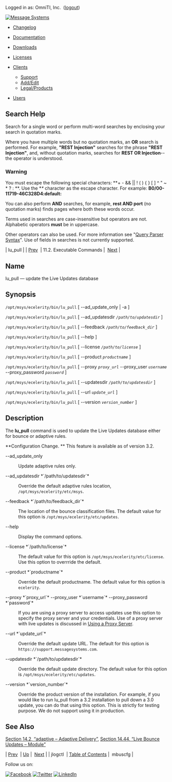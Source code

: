 Logged in as: OmniTI, Inc.  ([logout](https://support.messagesystems.com/logout.php))

[![Message Systems](https://support.messagesystems.com/images/ms-white205.png)](https://support.messagesystems.com/start.php) 

*   [Changelog](https://support.messagesystems.com/start.php?show=changelog)
*   [Documentation](https://support.messagesystems.com/docs/)
*   [Downloads](https://support.messagesystems.com/start.php)

*   [Licenses](https://support.messagesystems.com/license_summary.php)
*   <a href="">Clients</a>
    *   [Support](https://support.messagesystems.com/cs.php)
    *   [Add/Edit](https://support.messagesystems.com/edit_client.php)
    *   [Legal/Products](https://support.messagesystems.com/edit_products.php)
*   [Users](https://support.messagesystems.com/edit_customer.php)

## Search Help

Search for a single word or perform multi-word searches by enclosing your search in quotation marks.

Where you have multiple words but no quotation marks, an **OR** search is performed. For example, **"REST Injection"** searches for the phrase **"REST Injection"**, and, without quotation marks, searches for **REST OR Injection**--the operator is understood.

### Warning

You must escape the following special characters: **+ - && || ! ( ) { } [ ] ^ " ~ * ? : \**. Use the **\** character as the escape character. For example: **B0/00-11719-46C328D4\:default\:**

You can also perform **AND** searches, for example, **rest AND port** (no quotation marks) finds pages where both these words occur.

Terms used in searches are case-insensitive but operators are not. Alphabetic operators **must** be in uppercase.

Other operators can also be used. For more information see "[Query Parser Syntax](https://lucene.apache.org/core/old_versioned_docs/versions/3_0_0/queryparsersyntax.html)". Use of fields in searches is not currently supported.

| lu_pull |
| [Prev](executable.jlogctl.php)  | 11.2. Executable Commands |  [Next](executable.mbuscfg.php) |

<a name="executable.lu_pull"></a>
## Name

lu_pull — update the Live Updates database

## Synopsis

`/opt/msys/ecelerity/bin/lu_pull` [ --ad_update_only | -a ]

`/opt/msys/ecelerity/bin/lu_pull` [ --ad_updatesdir *`/path/to/updatesdir`* ]

`/opt/msys/ecelerity/bin/lu_pull` [ --feedback *`/path/to/feedback_dir`* ]

`/opt/msys/ecelerity/bin/lu_pull` [ --help ]

`/opt/msys/ecelerity/bin/lu_pull` [ --license *`/path/to/license`* ]

`/opt/msys/ecelerity/bin/lu_pull` [ --product *`productname`* ]

`/opt/msys/ecelerity/bin/lu_pull` [ --proxy *`proxy_url`* --proxy_user *`username`* --proxy_password *`password`* ]

`/opt/msys/ecelerity/bin/lu_pull` [ --updatesdir *`/path/to/updatesdir`* ]

`/opt/msys/ecelerity/bin/lu_pull` [ --url *`update_url`* ]

`/opt/msys/ecelerity/bin/lu_pull` [ --version *`version_number`* ]

<a name="idp14684848"></a>
## Description

The **lu_pull** command is used to update the Live Updates database either for bounce or adaptive rules.

**Configuration Change. ** This feature is available as of version 3.2.

<dl class="variablelist">

<dt>--ad_update_only</dt>

<dd>

Update adaptive rules only.

</dd>

<dt>--ad_updatesdir *`/path/to/updatesdir`*</dt>

<dd>

Override the default adaptive rules location, `/opt/msys/ecelerity/etc/msys`.

</dd>

<dt>--feedback *`/path/to/feedback_dir`*</dt>

<dd>

The location of the bounce classification files. The default value for this option is `/opt/msys/ecelerity/etc/updates`.

</dd>

<dt>--help</dt>

<dd>

Display the command options.

</dd>

<dt>--license *`/path/to/license`*</dt>

<dd>

The default value for this option is `/opt/msys/ecelerity/etc/license`. Use this option to overrride the default.

</dd>

<dt>--product *`productname`*</dt>

<dd>

Override the default productname. The default value for this option is `ecelerity`.

</dd>

<dt>--proxy *`proxy_url`* --proxy_user *`username`* --proxy_password *`password`*</dt>

<dd>

If you are using a proxy server to access updates use this option to specify the proxy server and your credentials. Use of a proxy server with live updates is discussed in [Using a Proxy Server](https://support.messagesystems.com/docs/web-ad/ad.adaptive.automated.proxy.php).

</dd>

<dt>--url *`update_url`*</dt>

<dd>

Override the default update URL. The default for this option is `https://support.messagesystems.com`.

</dd>

<dt>--updatesdir *`/path/to/updatesdir`*</dt>

<dd>

Override the default update directory. The default value for this option is `/opt/msys/ecelerity/etc/updates`.

</dd>

<dt>--version *`version_number`*</dt>

<dd>

Override the product version of the installation. For example, if you would like to run lu_pull from a 3.2 installation to pull down a 3.0 update, you can do that using this option. This is strictly for testing purpose. We do not support using it in production.

</dd>

</dl>

<a name="idp14714928"></a>
## See Also

[Section 14.2, “adaptive – Adaptive Delivery”](modules.adaptive.php "14.2. adaptive – Adaptive Delivery"), [Section 14.44, “Live Bounce Updates – Module”](modules.live.bounce.updates.php "14.44. Live Bounce Updates – Module")

| [Prev](executable.jlogctl.php)  | [Up](exe.commands.details.php) |  [Next](executable.mbuscfg.php) |
| jlogctl  | [Table of Contents](index.php) |  mbuscfg |

Follow us on:

[![Facebook](https://support.messagesystems.com/images/icon-facebook.png)](http://www.facebook.com/messagesystems) [![Twitter](https://support.messagesystems.com/images/icon-twitter.png)](http://twitter.com/#!/MessageSystems) [![LinkedIn](https://support.messagesystems.com/images/icon-linkedin.png)](http://www.linkedin.com/company/message-systems)